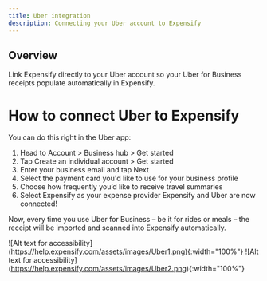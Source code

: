 ```yaml
---
title: Uber integration
description: Connecting your Uber account to Expensify
---
```

## Overview

Link Expensify directly to your Uber account so your Uber for Business receipts populate automatically in Expensify. 

# How to connect Uber to Expensify

You can do this right in the Uber app:

1. Head to Account > Business hub > Get started 
2. Tap Create an individual account > Get started
3. Enter your business email and tap Next
4. Select the payment card you'd like to use for your business profile
5. Choose how frequently you’d like to receive travel summaries 
6. Select Expensify as your expense provider
Expensify and Uber are now connected! 

Now, every time you use Uber for Business – be it for rides or meals – the receipt will be imported and scanned into Expensify automatically. 

![Alt text for accessibility]
(https://help.expensify.com/assets/images/Uber1.png){:width="100%"}
![Alt text for accessibility]
(https://help.expensify.com/assets/images/Uber2.png){:width="100%"}
